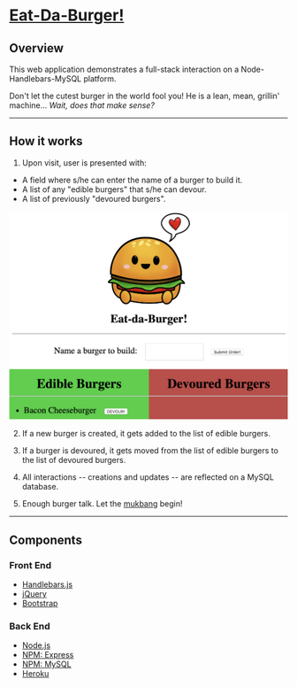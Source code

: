 # [Eat-Da-Burger!](https://ancient-beach-11996.herokuapp.com/)

## Overview

This web application demonstrates a full-stack interaction on a Node-Handlebars-MySQL platform.

Don't let the cutest burger in the world fool you! He is a lean, mean, grillin' machine... _Wait, does that make sense?_

---

## How it works

1. Upon visit, user is presented with:

- A field where s/he can enter the name of a burger to build it.
- A list of any "edible burgers" that s/he can devour.
- A list of previously "devoured burgers".

![Eat-Da-Burger Screenshot](./public/assets/img/burgersSS01.png)

2. If a new burger is created, it gets added to the list of edible burgers.

3. If a burger is devoured, it gets moved from the list of edible burgers to the list of devoured burgers.

4. All interactions -- creations and updates -- are reflected on a MySQL database.

5. Enough burger talk. Let the [mukbang](https://en.wikipedia.org/wiki/Mukbang) begin!

---

## Components

### Front End

- [Handlebars.js](http://handlebarsjs.com/)
- [jQuery](http://jquery.com)
- [Bootstrap](http://getbootstrap.com)

### Back End

- [Node.js](https://nodejs.org/en/)
- [NPM: Express](https://www.npmjs.com/package/express)
- [NPM: MySQL](https://www.npmjs.com/package/mysql)
- [Heroku](https://heroku.com)
